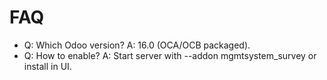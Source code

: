 # FAQ

- Q: Which Odoo version? A: 16.0 (OCA/OCB packaged).
- Q: How to enable? A: Start server with --addon mgmtsystem_survey or install in UI.
